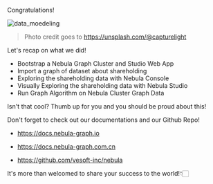 Congratulations!



![data_moedeling](https://source.unsplash.com/LtE6W_JVTGc/1920x1080)

> Photo credit goes to https://unsplash.com/@capturelight



Let's recap on what we did!

- Bootstrap a Nebula Graph Cluster and Studio Web App
- Import a graph of dataset about shareholding
- Exploring the shareholding data with Nebula Console
- Visually Exploring the shareholding data with Nebula Studio
- Run Graph Algorithm on Nebula Cluster Graph Data

Isn't that cool? Thumb up for you and you should be proud about this!

Don't forget to check out our documentations and our Github Repo!

- https://docs.nebula-graph.io
- https://docs.nebula-graph.com.cn

- https://github.com/vesoft-inc/nebula

It's more than welcomed to share your success to the world!👇🏻


